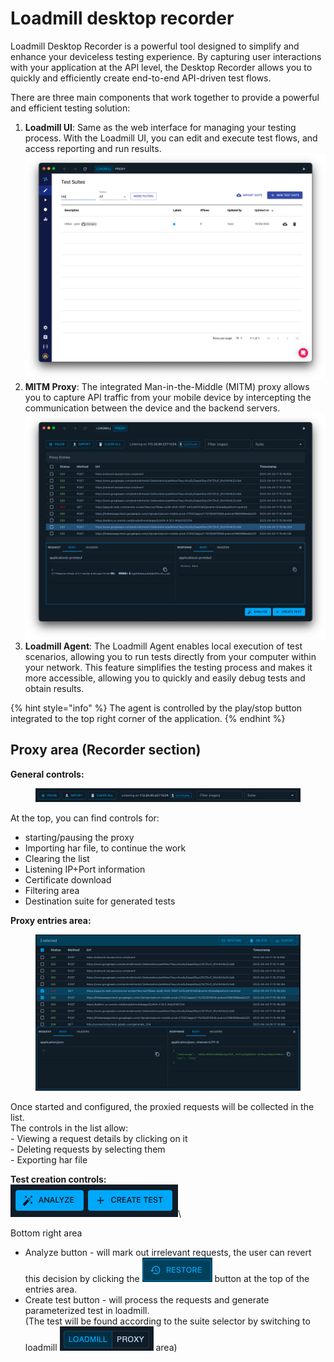 # Loadmill desktop recorder

Loadmill Desktop Recorder is a powerful tool designed to simplify and enhance your deviceless testing experience. By capturing user interactions with your application at the API level, the Desktop Recorder allows you to quickly and efficiently create end-to-end API-driven test flows.&#x20;

There are three main components that work together to provide a powerful and efficient testing solution:

1. **Loadmill UI**: Same as the web interface for managing your testing process. With the Loadmill UI, you can edit and execute test flows, and access reporting and run results.\
   ![](<../../../.gitbook/assets/image (29).png>)
2. **MITM Proxy**: The integrated Man-in-the-Middle (MITM) proxy allows you to capture API traffic from your mobile device by intercepting the communication between the device and the backend servers. \
   ![](<../../../.gitbook/assets/image (25).png>)
3. **Loadmill Agent**: The Loadmill Agent enables local execution of test scenarios, allowing you to run tests directly from your computer within your network. This feature simplifies the testing process and makes it more accessible, allowing you to quickly and easily debug tests and obtain results.

{% hint style="info" %}
The agent is controlled by the play/stop button integrated to the top right corner of the application.
{% endhint %}

## **Proxy area (Recorder section)**

**General controls:**&#x20;

<figure><img src="../../../.gitbook/assets/image (13) (2).png" alt=""><figcaption></figcaption></figure>

At the top, you can find controls for:&#x20;

* starting/pausing the proxy
* Importing har file, to continue the work
* Clearing the list
* Listening IP+Port information
* Certificate download
* Filtering area
* Destination suite for generated tests

**Proxy entries area:**

<figure><img src="../../../.gitbook/assets/image (8) (2).png" alt=""><figcaption></figcaption></figure>

Once started and configured, the proxied requests will be collected in the list.\
The controls in the list allow:\
&#x20;\- Viewing a request details by clicking on it\
&#x20;\- Deleting requests by selecting them\
&#x20;\- Exporting har file

**Test creation controls:**\
![](<../../../.gitbook/assets/image (14) (2).png>)\


Bottom right area

* Analyze button - will mark out irrelevant requests, the user can revert this decision by clicking the <img src="../../../.gitbook/assets/image (30).png" alt="" data-size="line"> button at the top of the entries area.
* Create test button - will process the requests and generate parameterized test in loadmill.\
  (The test will be found according to the suite selector by switching to loadmill <img src="../../../.gitbook/assets/image (12) (2).png" alt="" data-size="line"> area)
